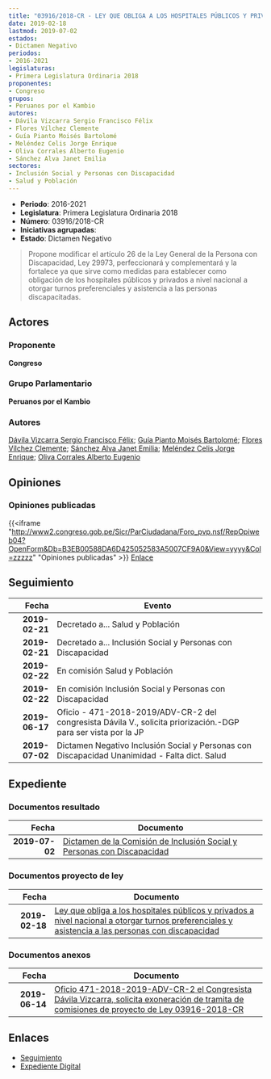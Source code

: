 ```yaml
---
title: "03916/2018-CR - LEY QUE OBLIGA A LOS HOSPITALES PÚBLICOS Y PRIVADOS A NIVEL NACIONAL A OTORGAR TURNOS PREFERENCIALES Y ASISTENCIA A LAS PERSONAS CON DISCAPACIDAD"
date: 2019-02-18
lastmod: 2019-07-02
estados:
- Dictamen Negativo
periodos:
- 2016-2021
legislaturas:
- Primera Legislatura Ordinaria 2018
proponentes:
- Congreso
grupos:
- Peruanos por el Kambio
autores:
- Dávila Vizcarra Sergio Francisco Félix
- Flores Vílchez Clemente
- Guía Pianto Moisés Bartolomé
- Meléndez Celis Jorge Enrique
- Oliva Corrales Alberto Eugenio
- Sánchez Alva Janet Emilia
sectores:
- Inclusión Social y Personas con Discapacidad
- Salud y Población
---
```

- **Periodo**: 2016-2021
- **Legislatura**: Primera Legislatura Ordinaria 2018
- **Número**: 03916/2018-CR
- **Iniciativas agrupadas**: 
- **Estado**: Dictamen Negativo

> Propone modificar el artículo 26 de la Ley General de la Persona con Discapacidad, Ley 29973, perfeccionará y complementará y la fortalece ya que sirve como medidas para establecer como obligación de los hospitales públicos y privados a nivel nacional a otorgar turnos preferenciales y asistencia a las personas discapacitadas.


## Actores

### Proponente

**Congreso**

### Grupo Parlamentario

**Peruanos por el Kambio**

### Autores

[Dávila Vizcarra Sergio Francisco Félix](mailto:mailto:sdavila@congreso.gob.pe); [Guía Pianto Moisés Bartolomé](mailto:mailto:mguia@congreso.gob.pe); [Flores Vílchez Clemente](mailto:mailto:cflores@congreso.gob.pe); [Sánchez Alva Janet Emilia](mailto:mailto:jsancheza@congreso.gob.pe); [Meléndez Celis Jorge Enrique](mailto:mailto:jmelendez@congreso.gob.pe); [Oliva Corrales Alberto Eugenio](mailto:mailto:aoliva@congreso.gob.pe)

## Opiniones

### Opiniones publicadas

{{<iframe "http://www2.congreso.gob.pe/Sicr/ParCiudadana/Foro_pvp.nsf/RepOpiweb04?OpenForm&Db=B3EB00588DA6D425052583A5007CF9A0&View=yyyy&Col=zzzzz" "Opiniones publicadas" >}}
[Enlace](http://www2.congreso.gob.pe/Sicr/ParCiudadana/Foro_pvp.nsf/RepOpiweb04?OpenForm&Db=B3EB00588DA6D425052583A5007CF9A0&View=yyyy&Col=zzzzz)


## Seguimiento

| Fecha | Evento |
|------:|--------|
| **2019-02-21** | Decretado a... Salud y Población |
| **2019-02-21** | Decretado a... Inclusión Social y Personas con Discapacidad |
| **2019-02-22** | En comisión Salud y Población |
| **2019-02-22** | En comisión Inclusión Social y Personas con Discapacidad |
| **2019-06-17** | Oficio - 471-2018-2019/ADV-CR-2 del congresista Dávila V., solicita priorización.-DGP para ser vista por la JP |
| **2019-07-02** | Dictamen Negativo Inclusión Social y Personas con Discapacidad Unanimidad - Falta dict. Salud |

## Expediente

### Documentos resultado

| Fecha | Documento |
|------:|-----------|
| **2019-07-02** | [Dictamen de la Comisión de Inclusión Social y Personas con Discapacidad](http://www.leyes.congreso.gob.pe/Documentos/2016_2021/Dictamenes/Proyectos_de_Ley/03916DC13MAY20190702.pdf) |

### Documentos proyecto de ley

| Fecha | Documento |
|------:|-----------|
| **2019-02-18** | [Ley que obliga a los hospitales públicos y privados a nivel nacional a otorgar turnos preferenciales y asistencia a las personas con discapacidad](http://www.leyes.congreso.gob.pe/Documentos/2016_2021/Proyectos_de_Ley_y_de_Resoluciones_Legislativas/PL0391620190218..pdf) |

### Documentos anexos

| Fecha | Documento |
|------:|-----------|
| **2019-06-14** | [Oficio 471-2018-2019-ADV-CR-2 el Congresista Dávila Vizcarra, solicita exoneración de tramita de comisiones de proyecto de Ley 03916-2018-CR](http://www.leyes.congreso.gob.pe/Documentos/2016_2021/Oficios/Congresistas/OFICIO-471-2018-2019-ADV-CR-2.pdf) |

## Enlaces

- [Seguimiento](http://www2.congreso.gob.pe/Sicr/TraDocEstProc/CLProLey2016.nsf/f7fff46988ca05b1052578e100829cc7/22b585016b6a0d9a052583a5007da5bf?OpenDocument)
- [Expediente Digital](http://www2.congreso.gob.pe/Sicr/TraDocEstProc/Expvirt_2011.nsf/visbusqptramdoc1621/03916?opendocument)

